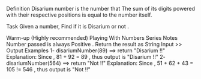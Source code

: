 Definition
Disarium number is the number that The sum of its digits powered with their respective positions is equal to the number itself.

Task
Given a number, Find if it is Disarium or not .

Warm-up (Highly recommended)
Playing With Numbers Series
Notes
Number passed is always Positive .
Return the result as String
Input >> Output Examples
1- disariumNumber(89) ==> return "Disarium !!"
Explanation:
Since , 81 + 92 = 89 , thus output is "Disarium !!"
2- disariumNumber(564) ==> return "Not !!"
Explanation:
Since , 51 + 62 + 43 = 105 != 546 , thus output is "Not !!"